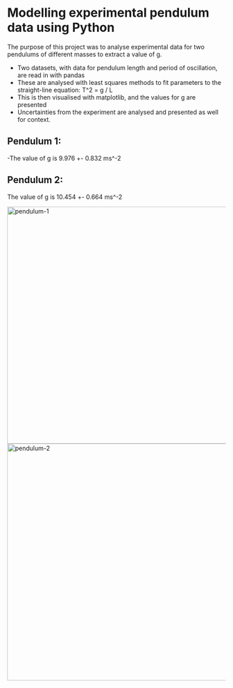 # Modelling experimental pendulum data using Python

The purpose of this project was to analyse experimental data for two pendulums of different masses to extract a value of g. 

- Two datasets, with data for pendulum length and period of oscillation, are read in with pandas
- These are analysed with least squares methods to fit parameters to the straight-line equation:
    T^2 = g / L
- This is then visualised with matplotlib, and the values for g are presented
- Uncertainties from the experiment are analysed and presented as well for context.


## Pendulum 1:
-The value of g is 9.976 +- 0.832 ms^-2

## Pendulum 2:
The value of g is 10.454 +- 0.664 ms^-2



  <img width="851" height="545" alt="pendulum-1" src="https://github.com/user-attachments/assets/5f9d3312-cb4e-4884-9a99-038f904c7ac0" />
<img width="865" height="545" alt="pendulum-2" src="https://github.com/user-attachments/assets/bb1f70a4-2b3d-46e4-b195-3cc3c9a97357" />
